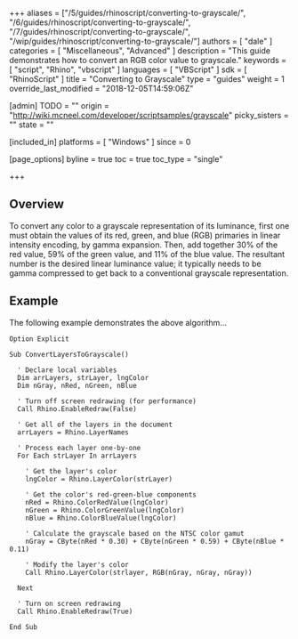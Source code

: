 +++
aliases = ["/5/guides/rhinoscript/converting-to-grayscale/", "/6/guides/rhinoscript/converting-to-grayscale/", "/7/guides/rhinoscript/converting-to-grayscale/", "/wip/guides/rhinoscript/converting-to-grayscale/"]
authors = [ "dale" ]
categories = [ "Miscellaneous", "Advanced" ]
description = "This guide demonstrates how to convert an RGB color value to grayscale."
keywords = [ "script", "Rhino", "vbscript" ]
languages = [ "VBScript" ]
sdk = [ "RhinoScript" ]
title = "Converting to Grayscale"
type = "guides"
weight = 1
override_last_modified = "2018-12-05T14:59:06Z"

[admin]
TODO = ""
origin = "http://wiki.mcneel.com/developer/scriptsamples/grayscale"
picky_sisters = ""
state = ""

[included_in]
platforms = [ "Windows" ]
since = 0

[page_options]
byline = true
toc = true
toc_type = "single"

+++

 
## Overview

To convert any color to a grayscale representation of its luminance, first one must obtain the values of its red, green, and blue (RGB) primaries in linear intensity encoding, by gamma expansion.  Then, add together 30% of the red value, 59% of the green value, and 11% of the blue value. The resultant number is the desired linear luminance value; it typically needs to be gamma compressed to get back to a conventional grayscale representation.

## Example

The following example demonstrates the above algorithm...

```vbnet
Option Explicit

Sub ConvertLayersToGrayscale()

  ' Declare local variables
  Dim arrLayers, strLayer, lngColor
  Dim nGray, nRed, nGreen, nBlue

  ' Turn off screen redrawing (for performance)
  Call Rhino.EnableRedraw(False)

  ' Get all of the layers in the document
  arrLayers = Rhino.LayerNames

  ' Process each layer one-by-one
  For Each strLayer In arrLayers

    ' Get the layer's color
    lngColor = Rhino.LayerColor(strLayer)

    ' Get the color's red-green-blue components
    nRed = Rhino.ColorRedValue(lngColor)
    nGreen = Rhino.ColorGreenValue(lngColor)
    nBlue = Rhino.ColorBlueValue(lngColor)

    ' Calculate the grayscale based on the NTSC color gamut
    nGray = CByte(nRed * 0.30) + CByte(nGreen * 0.59) + CByte(nBlue * 0.11)

    ' Modify the layer's color
    Call Rhino.LayerColor(strlayer, RGB(nGray, nGray, nGray))

  Next

  ' Turn on screen redrawing
  Call Rhino.EnableRedraw(True)

End Sub
```

